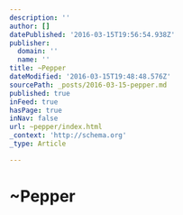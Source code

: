 ```yaml
---
description: ''
author: []
datePublished: '2016-03-15T19:56:54.938Z'
publisher:
  domain: ''
  name: ''
title: ~Pepper
dateModified: '2016-03-15T19:48:48.576Z'
sourcePath: _posts/2016-03-15-pepper.md
published: true
inFeed: true
hasPage: true
inNav: false
url: ~pepper/index.html
_context: 'http://schema.org'
_type: Article

---
```

# ~Pepper